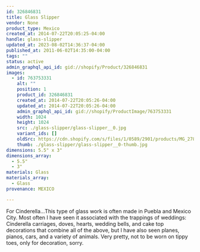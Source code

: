 ```yaml
---
id: 326846831
title: Glass Slipper
vendor: None
product_type: Mexico
created_at: 2014-07-22T20:05:25-04:00
handle: glass-slipper
updated_at: 2023-08-02T14:36:37-04:00
published_at: 2011-06-02T14:35:00-04:00
tags: ""
status: active
admin_graphql_api_id: gid://shopify/Product/326846831
images:
  - id: 763753331
    alt: ""
    position: 1
    product_id: 326846831
    created_at: 2014-07-22T20:05:26-04:00
    updated_at: 2014-07-22T20:05:26-04:00
    admin_graphql_api_id: gid://shopify/ProductImage/763753331
    width: 1024
    height: 1024
    src: ./glass-slipper/glass-slipper__0.jpg
    variant_ids: []
    oldSrc: https://cdn.shopify.com/s/files/1/0589/2901/products/MG_2786.jpeg?v=1406073926
    thumb: ./glass-slipper/glass-slipper__0-thumb.jpg
dimensions: 5.5" x 3"
dimensions_array:
  - 5.5"
  - 3"
materials: Glass
materials_array:
  - Glass
provenance: MEXICO

---
```


For Cinderella...This type of glass work is often made in Puebla and Mexico City. Most often I have seen it associated with the trappings of weddings: Cinderella carriages, doves, hearts, wedding bells, and cake top decorations that combine all of the above, but I have also seen planes, pianos, cars, and a variety of animals. Very pretty, not to be worn on tippy toes, only for decoration, sorry.